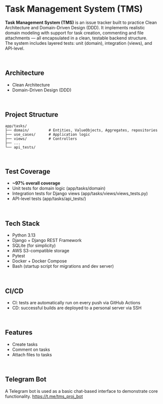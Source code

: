 # Task Management System (TMS)


**Task Management System (TMS)** is an issue tracker built to practice Clean Architecture and Domain-Driven Design (DDD).
It implements realistic domain modeling with support for task creation, commenting and file attachments — all encapsulated in a clean, testable backend structure.  
The system includes layered tests: unit (domain), integration (views), and API-level.


<br>

## Architecture

- Clean Architecture
- Domain-Driven Design (DDD)

<br>

## Project Structure

```text
app/tasks/
├── domain/         # Entities, ValueObjects, Aggregates, repositories
├── use_cases/      # Application logic
├── views/          # Controllers
├── ...
└── api_tests/      
```

<br>

## Test Coverage

- **~97% overall coverage**
- Unit tests for domain logic (app/tasks/domain)
- Integration tests for Django views (app/tasks/views/views_tests.py)
- API-level tests (app/tasks/api_tests/)

<br>

## Tech Stack

- Python 3.13
- Django + Django REST Framework
- SQLite (for simplicity)
- AWS S3-compatible storage
- Pytest
- Docker + Docker Compose
- Bash (startup script for migrations and dev server)

<br>
 

## CI/CD

- CI: tests are automatically run on every push via GitHub Actions
- CD: successful builds are deployed to a personal server via SSH


 <br>

## Features

- Create tasks
- Comment on tasks
- Attach files to tasks


 <br>

## Telegram Bot

A Telegram bot is used as a basic chat-based interface to demonstrate core functionality.
https://t.me/tms_proj_bot
